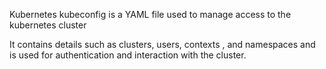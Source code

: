 

Kubernetes kubeconfig is a YAML file used to manage access to the kubernetes cluster

It contains details such as clusters, users, contexts , and namespaces and is used for authentication and interaction with the cluster. 
